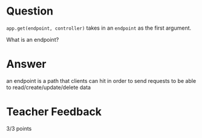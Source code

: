 # Question

`app.get(endpoint, controller)` takes in an `endpoint` as the first argument.

What is an endpoint?

# Answer
an endpoint is a path that clients can hit in order to send requests to be able to read/create/update/delete data


# Teacher Feedback

3/3 points